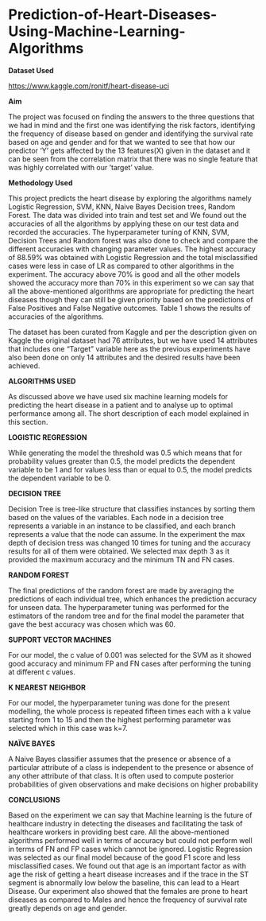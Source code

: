 # Prediction-of-Heart-Diseases-Using-Machine-Learning-Algorithms

**Dataset Used**

https://www.kaggle.com/ronitf/heart-disease-uci

**Aim**

The project was focused on finding the answers to the three questions that we had in mind and
the first one was identifying the risk factors, identifying the frequency of disease based on
gender and identifying the survival rate based on age and gender and for that we wanted to see
that how our predictor ‘Y’ gets affected by the 13 features(X) given in the dataset and it can be 
seen from the correlation matrix that there was no single feature that was highly correlated with
our ’target’ value.

**Methodology Used**

This project predicts the heart disease by exploring the algorithms namely Logistic Regression,
SVM, KNN, Naive Bayes Decision trees, Random Forest. The data was divided into train and
test set and We found out the accuracies of all the algorithms by applying these on our test data
and recorded the accuracies. The hyperparameter tuning of KNN, SVM, Decision Trees and
Random forest was also done to check and compare the different accuracies with changing
parameter values. The highest accuracy of 88.59% was obtained with Logistic Regression and
the total misclassified cases were less in case of LR as compared to other algorithms in the
experiment. The accuracy above 70% is good and all the other models showed the accuracy
more than 70% in this experiment so we can say that all the above-mentioned algorithms are
appropriate for predicting the heart diseases though they can still be given priority based on the
predictions of False Positives and False Negative outcomes. Table 1 shows the results of
accuracies of the algorithms.

The dataset has been curated from Kaggle and per the description given on Kaggle the
original dataset had 76 attributes, but we have used 14 attributes that includes one
“Target” variable here as the previous experiments have also been done on only 14 
attributes and the desired results have been achieved.

**ALGORITHMS USED**

As discussed above we have used six machine learning models for predicting the heart disease
in a patient and to analyse up to optimal performance among all. The short description of each
model explained in this section.

**LOGISTIC REGRESSION**

While generating the model the threshold was 0.5 which means that for probability values
greater than 0.5, the model predicts the dependent variable to be 1 and for values less than or
equal to 0.5, the model predicts the dependent variable to be 0.

**DECISION TREE**

Decision Tree is tree-like structure that classifies instances by sorting them based on the values
of the variables. Each node in a decision tree represents a variable in an instance to be classified,
and each branch represents a value that the node can assume. In the experiment the max depth
of decision tress was changed 10 times for tuning and the accuracy results for all of them were
obtained. We selected max depth 3 as it provided the maximum accuracy and the minimum TN
and FN cases.

**RANDOM FOREST**

The final predictions of the random forest are made by averaging the predictions of each
individual tree, which enhances the prediction accuracy for unseen data. The hyperparameter
tuning was performed for the estimators of the random tree and for the final model the
parameter that gave the best accuracy was chosen which was 60.

**SUPPORT VECTOR MACHINES**

For our model, the c value of 0.001 was selected for the SVM as it showed good accuracy and
minimum FP and FN cases after performing the tuning at different c values.

**K NEAREST NEIGHBOR**

For our model, the hyperparameter tuning was done for the present modelling, the whole
process is repeated fifteen times each with a k value starting from 1 to 15 and then the highest
performing parameter was selected which in this case was k=7.

**NAÏVE BAYES**

A Naive Bayes classifier assumes that the presence or absence of a particular attribute of a
class is independent to the presence or absence of any other attribute of that class. It is often
used to compute posterior probabilities of given observations and make decisions on higher
probability

**CONCLUSIONS**

Based on the experiment we can say that Machine learning is the future of healthcare industry
in detecting the diseases and facilitating the task of healthcare workers in providing best care.
All the above-mentioned algorithms performed well in terms of accuracy but could not perform
well in terms of FN and FP cases which cannot be ignored. Logistic Regression was selected 
as our final model because of the good F1 score and less misclassified cases. We found out that
age is an important factor as with age the risk of getting a heart disease increases and if the
trace in the ST segment is abnormally low below the baseline, this can lead to a Heart Disease.
Our experiment also showed that the females are prone to heart diseases as compared to Males
and hence the frequency of survival rate greatly depends on age and gender.

